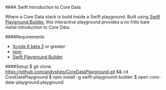 ###A Swift Introduction to Core Data

Where a Core Data stack is build inside a Swift playground. Built using [Swift Playground Builder](https://github.com/jas/swift-playground-builder), this interactive playground provides a no frills bare metal introduction to Core Data.

####Requirements
* [Xcode 6 beta 3](https://developer.apple.com/xcode/downloads/) or greater
* [npm](https://github.com/npm/npm)
* [Swift Playground Builder](https://github.com/jas/swift-playground-builder)

####Setup
	$ git clone https://github.com/andyshep/CoreDataPlayground.git && cd CoreDataPlayground
	$ npm install -g swift-playground-builder
	$ open core-data-playground.playground
